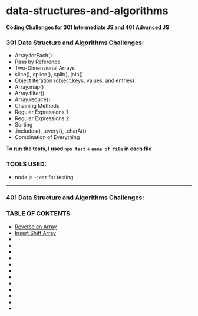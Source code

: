 # data-structures-and-algorithms

**Coding Challenges for 301 Intermediate JS and 401 Advanced JS**

### 301 Data Structure and Algorithms Challenges:

- Array.forEach()
- Pass by Reference
- Two-Dimensional Arrays
- slice(), splice(), split(), join()
- Object Iteration (object.keys, values, and entries)
- Array.map()
- Array.filter()
- Array.reduce()
- Chaining Methods
- Regular Expressions 1
- Regular Expressions 2
- Sorting
- .includes(), .every(), .charAt()
- Combination of Everything

**To run the tests, I used `npm test` + `name of file`  in each file**


### TOOLS USED:
- node.js
-`jest` for testing


---------------------------------------------------------
### 401 Data Structure and Algorithms Challenges:

 ### TABLE OF CONTENTS

- [Reverse an Array](https://github.com/RivaD2/data-structures-and-algorithms/tree/master/code-challenges/challenges/reverseArray)
- [Insert Shift Array](https://github.com/RivaD2/data-structures-and-algorithms/tree/master/code-challenges/challenges/arrayShift)
- [](#)
- [](#)
- [](#)
- [](#)
- [](#)
- [](#)
- [](#)
- [](#)
- [](#)
- [](#)
- [](#)
- [](#)

